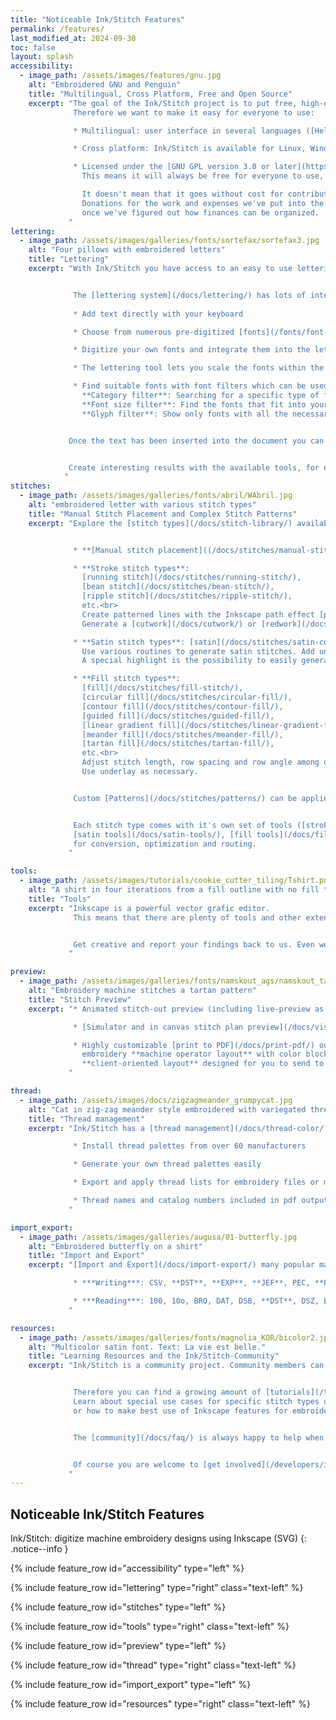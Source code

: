 ```yaml
---
title: "Noticeable Ink/Stitch Features"
permalink: /features/
last_modified_at: 2024-09-30
toc: false
layout: splash
accessibility:
  - image_path: /assets/images/features/gnu.jpg
    alt: "Embroidered GNU and Penguin"
    title: "Multilingual, Cross Platform, Free and Open Source"
    excerpt: "The goal of the Ink/Stitch project is to put free, high-quality embroidery design tools in the hands of folks that might normally not have access to such tools.
              Therefore we want to make it easy for everyone to use:

              * Multilingual: user interface in several languages ([Help appreciated](https://translate.inkstitch.org))

              * Cross platform: Ink/Stitch is available for Linux, Windows and macOS.

              * Licensed under the [GNU GPL version 3.0 or later](https://www.gnu.org/licenses/gpl-3.0).
                This means it will always be free for everyone to use, share and contribute.<br><br>

                It doesn't mean that it goes without cost for contributors.
                Donations for the work and expenses we've put into the programm will be welcome -
                once we've figured out how finances can be organized.
             "
lettering:
  - image_path: /assets/images/galleries/fonts/sortefax/sortefax3.jpg
    alt: "Four pillows with embroidered letters"
    title: "Lettering"
    excerpt: "With Ink/Stitch you have access to an easy to use lettering system with a long list of fonts ready to use.


              The [lettering system](/docs/lettering/) has lots of interesting features:
              
              * Add text directly with your keyboard

              * Choose from numerous pre-digitized [fonts](/fonts/font-library/)

              * Digitize your own fonts and integrate them into the lettering tool (or share with everyone)

              * The lettering tool lets you scale the fonts within the limits the font author has defined

              * Find suitable fonts with font filters which can be used simultaneously:<br>
                **Category filter**: Searching for a specific type of font? The font category filter helps you to find fonts with specific stitch types or styles.<br>
                **Font size filter**: Find the fonts that fit into your design. The chosen font will automatically adapt to the size value entered into the filter.<br>
                **Glyph filter**: Show only fonts with all the necessary glyphs for the given text


             Once the text has been inserted into the document you can modify the paths and embroidery parameters just as you wish.


             Create interesting results with the available tools, for example [Lettering along path](/docs/lettering/#lettering-along-path) or Inkscape [path effects](/tutorials/distort/) such as envelope deformation.
            "
stitches:
  - image_path: /assets/images/galleries/fonts/abril/WAbril.jpg
    alt: "embroidered letter with various stitch types"
    title: "Manual Stitch Placement and Complex Stitch Patterns"
    excerpt: "Explore the [stitch types](/docs/stitch-library/) available in Ink/Stitch and open up a world of creative possibilities.


              * **[Manual stitch placement]((/docs/stitches/manual-stitch/))**: place each stitch exactly where you want it

              * **Stroke stitch types**:
                [running stitch](/docs/stitches/running-stitch/),
                [bean stitch](/docs/stitches/bean-stitch/),
                [ripple stitch](/docs/stitches/ripple-stitch/),
                etc.<br>
                Create patterned lines with the Inkscape path effect [pattern along line](/tutorials/patterned-unning-stitch/).<br>
                Generate a [cutwork](/docs/cutwork/) or [redwork](/docs/stroke-tools/#redwork) pattern.

              * **Satin stitch types**: [satin](/docs/stitches/satin-column/), [E-stitch](/docs/stitches/e-stitch/), [S-stitch](/docs/stitches/s-stitch/), [zig-zag satin](/stitches/zigzag-satin-stitch/), etc.<br>
                Use various routines to generate satin stitches. Add underlay as necessary. Define randomization options or customize split stitches.<br>
                A special highlight is the possibility to easily generate [multicolor satins](/docs/satin-tools/#multicolor-satin).

              * **Fill stitch types**:
                [fill](/docs/stitches/fill-stitch/),
                [circular fill](/docs/stitches/circular-fill/),
                [contour fill](/docs/stitches/contour-fill/),
                [guided fill](/docs/stitches/guided-fill/),
                [linear gradient fill](/docs/stitches/linear-gradient-fill/),
                [meander fill](/docs/stitches/meander-fill/),
                [tartan fill](/docs/stitches/tartan-fill/),
                etc.<br>
                Adjust stitch length, row spacing and row angle among other options.
                Use underlay as necessary.


              Custom [Patterns](/docs/stitches/patterns/) can be applied to all available stitch types.


              Each stitch type comes with it's own set of tools ([stroke tools](/docs/stroke-tools/),
              [satin tools](/docs/satin-tools/), [fill tools](/docs/fill-tools/))
              for conversion, optimization and routing.
             "

tools:
  - image_path: /assets/images/tutorials/cookie_cutter_tiling/Tshirt.png
    alt: "A shirt in four iterations from a fill outline with no fill to a stroke outline and a fill"
    title: "Tools"
    excerpt: "Inkscape is a powerful vector grafic editor.
              This means that there are plenty of tools and other extensions that you can use - beside of the tools delivered by the Ink/Stitch plugin.


              Get creative and report your findings back to us. Even we haven't seen everything that is possible yet.
             "

preview:
  - image_path: /assets/images/galleries/fonts/namskout_ags/namskout_tartan_encours.jpg
    alt: "Embroidery machine stitches a tartan pattern"
    title: "Stitch Preview"
    excerpt: "* Animated stitch-out preview (including live-preview as you adjust settings like row spacing underlay, etc.)

              * [Simulator and in canvas stitch plan preview](/docs/visualize/)

              * Highly customizable [print to PDF](/docs/print-pdf/) output with realistic rendering and line-drawing mode<br>
                embroidery **machine operator layout** with color blocks, thread names, stitch counts, and custom notes<br>
                **client-oriented layout** designed for you to send to your customer
             "

thread:
  - image_path: /assets/images/docs/zigzagmeander_grumpycat.jpg
    alt: "Cat in zig-zag meander style embroidered with variegated thread"
    title: "Thread management"
    excerpt: "Ink/Stitch has a [thread management](/docs/thread-color/) section in the menu.

              * Install thread palettes from over 60 manufacturers

              * Generate your own thread palettes easily

              * Export and apply thread lists for embroidery files or match colors of a design to selected thread palettes

              * Thread names and catalog numbers included in pdf outputs and in embroidery file formats which are capable to store color inoformation
             "

import_export:
  - image_path: /assets/images/galleries/augusa/01-butterfly.jpg
    alt: "Embroidered butterfly on a shirt"
    title: "Import and Export"
    excerpt: "[Import and Export](/docs/import-export/) many popular machine embroidery formats (including batch export)

              * ***Writing***: CSV, **DST**, **EXP**, **JEF**, PEC, **PES**, SVG, TXT (G-CODE), U01, **VP3**

              * ***Reading***: 100, 10o, BRO, DAT, DSB, **DST**, DSZ, EMD, **EXP**, EXY, FXY, GT, INB, **JEF**, JPX, KSM, MAX, MIT, NEW, PCD, PCM, PCQ, PCS, PEC, **PES**, PHB, PHC, SEW, SHV, STC, STX, TAP, TBF, TXT (G-CODE), U01, **VP3**, XXX, ZXY
             "

resources:
  - image_path: /assets/images/galleries/fonts/magnolia_KOR/bicolor2.jpg
    alt: "Multicolor satin font. Text: La vie est belle."
    title: "Learning Resources and the Ink/Stitch-Community"
    excerpt: "Ink/Stitch is a community project. Community members can provide helpful information and tutorials.


              Therefore you can find a growing amount of [tutorials](/tutorials/) about various topics on the Ink/Stitch website.
              Learn about special use cases for specific stitch types or embroidery techniques. Learn how to optimize your embroidery design
              or how to make best use of Inkscape features for embroidery.


              The [community](/docs/faq/) is always happy to help when there is trouble or just simple beginner questions.


              Of course you are welcome to [get involved](/developers/introduction/) and see what you can do to bring Ink/Stitch forward.
             "
---
```

## Noticeable Ink/Stitch Features

Ink/Stitch: digitize machine embroidery designs using Inkscape (SVG)
{: .notice--info }

{% include feature_row id="accessibility" type="left" %}

{% include feature_row id="lettering" type="right" class="text-left" %}

{% include feature_row id="stitches" type="left" %}

{% include feature_row id="tools" type="right" class="text-left" %}

{% include feature_row id="preview" type="left" %}

{% include feature_row id="thread" type="right" class="text-left" %}

{% include feature_row id="import_export" type="left" %}

{% include feature_row id="resources" type="right" class="text-left" %}
